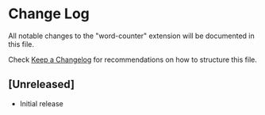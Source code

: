 # Change Log
All notable changes to the "word-counter" extension will be documented in this file.

Check [Keep a Changelog](http://keepachangelog.com/) for recommendations on how to structure this file.

## [Unreleased]
- Initial release